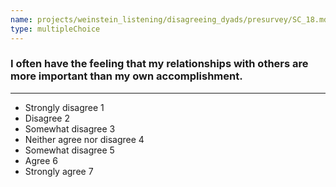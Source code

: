 ```yaml
---
name: projects/weinstein_listening/disagreeing_dyads/presurvey/SC_18.md
type: multipleChoice
---
```


### I often have the feeling that my relationships with others are more important than my own accomplishment.

---

- Strongly disagree 1
- Disagree 2
- Somewhat disagree 3
- Neither agree nor disagree 4
- Somewhat disagree 5
- Agree 6
- Strongly agree 7
